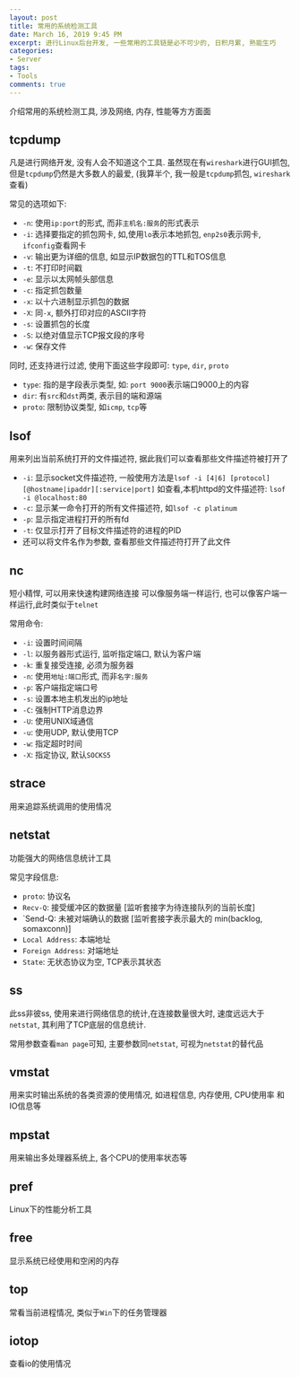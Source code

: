 ```yaml
---
layout: post
title: 常用的系统检测工具
date: March 16, 2019 9:45 PM
excerpt: 进行Linux后台开发, 一些常用的工具链是必不可少的, 日积月累, 熟能生巧
categories:
- Server
tags:
- Tools
comments: true
---
```


介绍常用的系统检测工具, 涉及网络, 内存, 性能等方方面面

## tcpdump

凡是进行网络开发, 没有人会不知道这个工具. 虽然现在有`wireshark`进行GUI抓包, 但是`tcpdump`仍然是大多数人的最爱, (我算半个, 我一般是`tcpdump`抓包, `wireshark`查看)

常见的选项如下:
- `-n`: 使用`ip:port`的形式, 而非`主机名:服务`的形式表示
- `-i`: 选择要指定的抓包网卡, 如,使用`lo`表示本地抓包, `enp2s0`表示网卡, `ifconfig`查看网卡
- `-v`: 输出更为详细的信息, 如显示IP数据包的TTL和TOS信息
- `-t`: 不打印时间戳
- `-e`: 显示以太网帧头部信息
- `-c`: 指定抓包数量
- `-x`: 以十六进制显示抓包的数据
- `-X`: 同`-x`, 额外打印对应的ASCII字符
- `-s`: 设置抓包的长度
- `-S`: 以绝对值显示TCP报文段的序号
- `-w`: 保存文件

同时, 还支持进行过滤, 使用下面这些字段即可: `type`, `dir`, `proto`
- `type`: 指的是字段表示类型, 如: `port 9000`表示端口9000上的内容
- `dir`: 有`src`和`dst`两类, 表示目的端和源端
- `proto`: 限制协议类型, 如`icmp`, `tcp`等

## lsof

用来列出当前系统打开的文件描述符, 据此我们可以查看那些文件描述符被打开了

- `-i`: 显示socket文件描述符, 
 一般使用方法是`lsof -i [4|6] [protocol][@hostname|ipaddr][:service|port]`
 如查看,本机httpd的文件描述符: `lsof -i @localhost:80`
- `-c`: 显示某一命令打开的所有文件描述符, 如`lsof -c platinum`
- `-p`: 显示指定进程打开的所有fd
- `-t`: 仅显示打开了目标文件描述符的进程的PID
- 还可以将文件名作为参数, 查看那些文件描述符打开了此文件

## nc

短小精悍, 可以用来快速构建网络连接
可以像服务端一样运行, 也可以像客户端一样运行,此时类似于`telnet`

常用命令:
- `-i`: 设置时间间隔
- `-l`: 以服务器形式运行, 监听指定端口, 默认为客户端
- `-k`: 重复接受连接, 必须为服务器
- `-n`: 使用`地址:端口`形式, 而非`名字:服务`
- `-p`: 客户端指定端口号
- `-s`: 设置本地主机发出的ip地址
- `-C`: 强制HTTP消息边界
- `-U`: 使用UNIX域通信
- `-u`: 使用UDP, 默认使用TCP
- `-w`: 指定超时时间
- `-X`: 指定协议, 默认`SOCKS5`

## strace

用来追踪系统调用的使用情况

## netstat

功能强大的网络信息统计工具

常见字段信息:
- `proto`: 协议名
- `Recv-Q`: 接受缓冲区的数据量 [监听套接字为待连接队列的当前长度]
- `Send-Q: 未被对端确认的数据 [监听套接字表示最大的 min(backlog, somaxconn)]
- `Local Address`: 本端地址
- `Foreign Address`: 对端地址
- `State`: 无状态协议为空, TCP表示其状态


## ss

此ss非彼ss, 使用来进行网络信息的统计,在连接数量很大时, 速度远远大于`netstat`, 其利用了TCP底层的信息统计.

常用参数查看`man page`可知, 主要参数同`netstat`, 可视为`netstat`的替代品

## vmstat

用来实时输出系统的各类资源的使用情况, 如进程信息, 内存使用, CPU使用率 和IO信息等

## mpstat

用来输出多处理器系统上, 各个CPU的使用率状态等

## pref

Linux下的性能分析工具

## free

显示系统已经使用和空闲的内存

## top

常看当前进程情况, 类似于`Win`下的任务管理器

## iotop

查看io的使用情况
